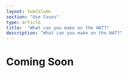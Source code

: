 ```yaml
---
layout: twoColumn
section: "Use Cases"
type: article
title:  "What can you make on the HAT?"
description: "What can you make on the HAT?"
---
```


# Coming Soon
